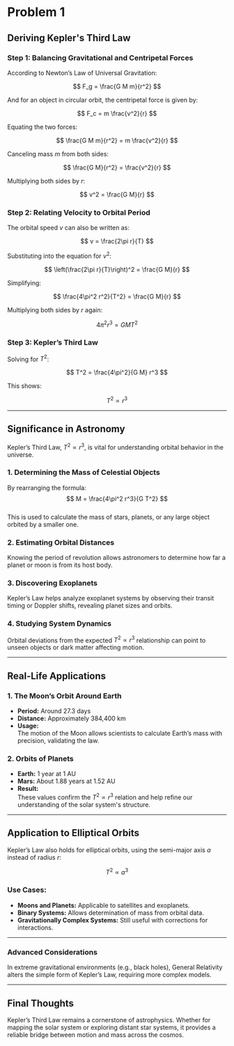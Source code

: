 # Problem 1

## Deriving Kepler's Third Law

### Step 1: Balancing Gravitational and Centripetal Forces

According to Newton’s Law of Universal Gravitation:

$$
F_g = \frac{G M m}{r^2}
$$

And for an object in circular orbit, the centripetal force is given by:

$$
F_c = m \frac{v^2}{r}
$$

Equating the two forces:

$$
\frac{G M m}{r^2} = m \frac{v^2}{r}
$$

Canceling mass $m$ from both sides:

$$
\frac{G M}{r^2} = \frac{v^2}{r}
$$

Multiplying both sides by $r$:

$$
v^2 = \frac{G M}{r}
$$

### Step 2: Relating Velocity to Orbital Period

The orbital speed $v$ can also be written as:

$$
v = \frac{2\pi r}{T}
$$

Substituting into the equation for $v^2$:

$$
\left(\frac{2\pi r}{T}\right)^2 = \frac{G M}{r}
$$

Simplifying:

$$
\frac{4\pi^2 r^2}{T^2} = \frac{G M}{r}
$$

Multiplying both sides by $r$ again:

$$
4\pi^2 r^3 = G M T^2
$$

### Step 3: Kepler’s Third Law

Solving for $T^2$:

$$
T^2 = \frac{4\pi^2}{G M} r^3
$$

This shows:

$$
T^2 \propto r^3
$$

---

## Significance in Astronomy

Kepler’s Third Law, $T^2 \propto r^3$, is vital for understanding orbital behavior in the universe.

### 1. Determining the Mass of Celestial Objects  
By rearranging the formula:  
$$
M = \frac{4\pi^2 r^3}{G T^2}
$$  
This is used to calculate the mass of stars, planets, or any large object orbited by a smaller one.

### 2. Estimating Orbital Distances  
Knowing the period of revolution allows astronomers to determine how far a planet or moon is from its host body.

### 3. Discovering Exoplanets  
Kepler’s Law helps analyze exoplanet systems by observing their transit timing or Doppler shifts, revealing planet sizes and orbits.

### 4. Studying System Dynamics  
Orbital deviations from the expected $T^2 \propto r^3$ relationship can point to unseen objects or dark matter affecting motion.

---

## Real-Life Applications

### 1. The Moon’s Orbit Around Earth
- **Period:** Around 27.3 days  
- **Distance:** Approximately 384,400 km  
- **Usage:**  
  The motion of the Moon allows scientists to calculate Earth’s mass with precision, validating the law.

### 2. Orbits of Planets
- **Earth:** 1 year at 1 AU  
- **Mars:** About 1.88 years at 1.52 AU  
- **Result:**  
  These values confirm the $T^2 \propto r^3$ relation and help refine our understanding of the solar system's structure.

---

## Application to Elliptical Orbits

Kepler’s Law also holds for elliptical orbits, using the semi-major axis $a$ instead of radius $r$:

$$
T^2 \propto a^3
$$

### Use Cases:

- **Moons and Planets:** Applicable to satellites and exoplanets.
- **Binary Systems:** Allows determination of mass from orbital data.
- **Gravitationally Complex Systems:** Still useful with corrections for interactions.

---

### Advanced Considerations

In extreme gravitational environments (e.g., black holes), General Relativity alters the simple form of Kepler’s Law, requiring more complex models.

---

## Final Thoughts

Kepler’s Third Law remains a cornerstone of astrophysics. Whether for mapping the solar system or exploring distant star systems, it provides a reliable bridge between motion and mass across the cosmos.
